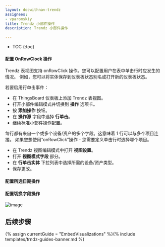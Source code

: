 ```yaml
---
layout: docwithnav-trendz
assignees:
- vparomskiy
title: Trendz 小部件操作
description: Trendz 小部件操作

---
```


* TOC
{:toc}

#### 配置 OnRowClock 操作
Trendz 表视图支持 onRowClick 操作。您可以配置用户在表中单击行时应发生的情况。
例如，您可以将实体保存到仪表板状态别名或打开新的仪表板状态。

若要启用行单击事件：
* 在 ThingsBoard 仪表板上添加 Trendz 表视图。
* 打开小部件编辑模式并切换到 **操作** 选项卡。
* 按 **添加操作** 按钮。
* 在 **操作源** 字段中选择 **行单击**。
* 继续标准小部件操作配置。

每行都有来自一个或多个设备/资产的多个字段。这意味着 1 行可以与多个项目连接。
如果您想使用“onRowClick”操作 - 您需要定义单击行时选择哪个项目。
* 在 Trendz 视图编辑模式中打开 **视图设置**。
* 打开 **视图模式字段** 部分。
* 在 **行单击实体** 下拉列表中选择所需的设备/资产类型。
* 保存更改。

#### 配置所选日期操作

#### 配置切换字段操作

![image](/images/trendz/trndz_dashboard_time.png)

## 后续步骤

{% assign currentGuide = "EmbedVisualizations" %}{% include templates/trndz-guides-banner.md %}